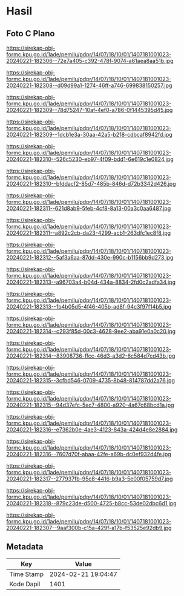 # Hasil

## Foto C Plano

https://sirekap-obj-formc.kpu.go.id/1ade/pemilu/pdpr/14/07/18/10/01/1407181001023-20240221-182306--72e7a405-c392-478f-9074-a61aea8aa51b.jpg

https://sirekap-obj-formc.kpu.go.id/1ade/pemilu/pdpr/14/07/18/10/01/1407181001023-20240221-182308--d09d99a1-1274-46ff-a746-699838150257.jpg

https://sirekap-obj-formc.kpu.go.id/1ade/pemilu/pdpr/14/07/18/10/01/1407181001023-20240221-182309--78d75247-10af-4ef0-a786-0f1445395d45.jpg

https://sirekap-obj-formc.kpu.go.id/1ade/pemilu/pdpr/14/07/18/10/01/1407181001023-20240221-182309--1dcb1e3a-30aa-42a5-b218-cdbcaf8942fd.jpg

https://sirekap-obj-formc.kpu.go.id/1ade/pemilu/pdpr/14/07/18/10/01/1407181001023-20240221-182310--526c5230-eb97-4f09-bdd1-6e619c1e0824.jpg

https://sirekap-obj-formc.kpu.go.id/1ade/pemilu/pdpr/14/07/18/10/01/1407181001023-20240221-182310--bfddacf2-85d7-485b-846d-d72b3342d426.jpg

https://sirekap-obj-formc.kpu.go.id/1ade/pemilu/pdpr/14/07/18/10/01/1407181001023-20240221-182311--621d8ab9-5feb-4cf8-8a13-00a3c0aa6487.jpg

https://sirekap-obj-formc.kpu.go.id/1ade/pemilu/pdpr/14/07/18/10/01/1407181001023-20240221-182311--a892c2cb-da23-4299-acb1-263dfc1ec8f8.jpg

https://sirekap-obj-formc.kpu.go.id/1ade/pemilu/pdpr/14/07/18/10/01/1407181001023-20240221-182312--5af3a6aa-87dd-430e-990c-b1156bb9d273.jpg

https://sirekap-obj-formc.kpu.go.id/1ade/pemilu/pdpr/14/07/18/10/01/1407181001023-20240221-182313--a96703a4-b04d-434a-8834-2fd0c2adfa34.jpg

https://sirekap-obj-formc.kpu.go.id/1ade/pemilu/pdpr/14/07/18/10/01/1407181001023-20240221-182313--1b4b05d5-4f46-405b-ad8f-94c3f97f14b5.jpg

https://sirekap-obj-formc.kpu.go.id/1ade/pemilu/pdpr/14/07/18/10/01/1407181001023-20240221-182314--c293f85d-00c3-4628-9ee2-aba91e0a0c20.jpg

https://sirekap-obj-formc.kpu.go.id/1ade/pemilu/pdpr/14/07/18/10/01/1407181001023-20240221-182314--83908736-ffcc-46d3-a3d2-6c584d7cd43b.jpg

https://sirekap-obj-formc.kpu.go.id/1ade/pemilu/pdpr/14/07/18/10/01/1407181001023-20240221-182315--3cfbd546-0709-4735-8b48-814787dd2a76.jpg

https://sirekap-obj-formc.kpu.go.id/1ade/pemilu/pdpr/14/07/18/10/01/1407181001023-20240221-182315--94d37efc-5ec7-4800-a920-4a67c68bcd1a.jpg

https://sirekap-obj-formc.kpu.go.id/1ade/pemilu/pdpr/14/07/18/10/01/1407181001023-20240221-182316--e7362b0e-4ae3-4123-843a-424d4e8e2884.jpg

https://sirekap-obj-formc.kpu.go.id/1ade/pemilu/pdpr/14/07/18/10/01/1407181001023-20240221-182316--7607d70f-abaa-42fe-a69b-dc0ef932d4fe.jpg

https://sirekap-obj-formc.kpu.go.id/1ade/pemilu/pdpr/14/07/18/10/01/1407181001023-20240221-182317--277937fb-95c8-4416-b9a3-5e00f05759d7.jpg

https://sirekap-obj-formc.kpu.go.id/1ade/pemilu/pdpr/14/07/18/10/01/1407181001023-20240221-182318--879c23de-d500-4725-b8cc-53de02dbc6d1.jpg

https://sirekap-obj-formc.kpu.go.id/1ade/pemilu/pdpr/14/07/18/10/01/1407181001023-20240221-182307--9aaf300b-c15a-429f-a17b-f53525e92db9.jpg


## Metadata

| Key        | Value               |
| ---------- | ------------------- |
| Time Stamp | 2024-02-21 19:04:47 |
| Kode Dapil | 1401                |



